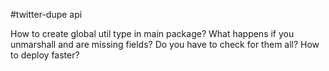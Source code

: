 #twitter-dupe api

How to create global util type in main package?
What happens if you unmarshall and are missing fields? Do you have to check for them all?
How to deploy faster?